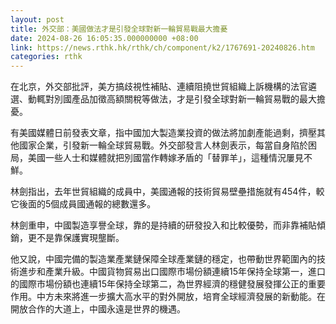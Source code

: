 ```yaml
---
layout: post
title: 外交部：美國做法才是引發全球對新一輪貿易戰最大擔憂
date: 2024-08-26 16:05:35.000000000 +08:00
link: https://news.rthk.hk/rthk/ch/component/k2/1767691-20240826.htm
categories: rthk
---
```


在北京，外交部批評，美方搞歧視性補貼、連續阻撓世貿組織上訴機構的法官遴選、動輒對別國產品加徵高額關稅等做法，才是引發全球對新一輪貿易戰的最大擔憂。

有美國媒體日前發表文章，指中國加大製造業投資的做法將加劇產能過剩，擠壓其他國家企業，引發新一輪全球貿易戰。外交部發言人林劍表示，每當自身陷於困局，美國一些人士和媒體就把別國當作轉嫁矛盾的「替罪羊」，這種情況屢見不鮮。

林劍指出，去年世貿組織的成員中，美國通報的技術貿易壁壘措施就有454件，較它後面的5個成員國通報的總數還多。

林劍重申，中國製造享譽全球，靠的是持續的研發投入和比較優勢，而非靠補貼傾銷，更不是靠保護實現壟斷。

他又說，中國完備的製造業產業鏈保障全球產業鏈的穩定，也帶動世界範圍內的技術進步和產業升級。中國貨物貿易出口國際市場份額連續15年保持全球第一，進口的國際市場份額也連續15年保持全球第二，為世界經濟的穩健發展發揮公正的重要作用。中方未來將進一步擴大高水平的對外開放，培育全球經濟發展的新動能。在開放合作的大道上，中國永遠是世界的機遇。
